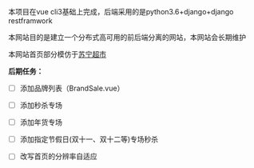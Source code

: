 本项目在vue cli3基础上完成，后端采用的是python3.6+django+django restframwork

本网站目的是建立一个分布式高可用的前后端分离的网站，本网站会长期维护

本网站首页部分模仿于[苏宁超市](https://chaoshi.suning.com/?utm_source=baidu&utm_medium=cpc_chaoshix&utm_campaign=%E5%93%81%E7%89%8C%E8%AF%8D-%E8%B6%85%E5%B8%82&utm_content=88biaoti&utm_term=u27241169.c0.g0.k122828583134.a29715448827.pb&bd_vid=9626075559004225824)


**后期任务：**

- [ ] 添加品牌列表（BrandSale.vue）
- [ ] 添加秒杀专场
- [ ] 添加年货专场
- [ ] 添加指定节假日(双十一、双十二等)专场秒杀
- [ ] 改写首页的分辨率自适应



